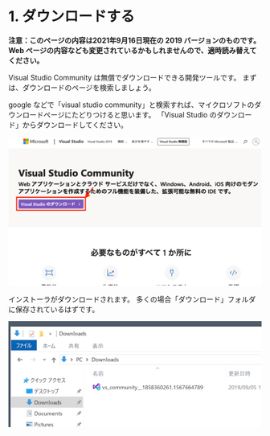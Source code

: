 # 1. ダウンロードする

**注意：このページの内容は2021年9月16日現在の 2019 バージョンのものです。
Web ページの内容なども変更されているかもしれませんので、適時読み替えてください。**

Visual Studio Community は無償でダウンロードできる開発ツールです。
まずは、ダウンロードのページを検索しましょう。

google などで「visual studio community」と検索すれば、マイクロソフトのダウンロードページにたどりつけると思います。
「Visual Studio のダウンロード」からダウンロードしてください。

![VSC ページ](/img/vs2019download.png)

インストーラがダウンロードされます。
多くの場合「ダウンロード」フォルダに保存されているはずです。

![VSCインストーラ](/img/vs2019installer.png)
